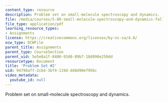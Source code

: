 ```yaml
---
content_type: resource
description: Problem set on small-molecule spectroscopy and dynamics.
file: /media/courses/5-80-small-molecule-spectroscopy-and-dynamics-fall-2008/94798aff2cb43bf4119dd48d90ef956c_ps2_1980.pdf
file_type: application/pdf
learning_resource_types:
- Assignments
license: https://creativecommons.org/licenses/by-nc-sa/4.0/
ocw_type: OCWFile
parent_title: Assignments
parent_type: CourseSection
parent_uid: 5e5e8a1f-8400-93d0-89b7-18d990e250dd
resourcetype: Document
title: 'Problem Set #2'
uid: 94798aff-2cb4-3bf4-119d-d48d90ef956c
video_metadata:
  youtube_id: null
---
```

Problem set on small-molecule spectroscopy and dynamics.